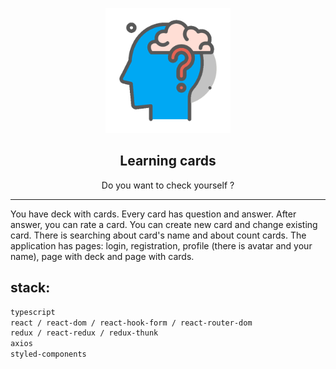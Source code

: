 
<p align="center">
    <img src="./src/icon/img/icon_readme.png" alt="Logo" width="200px">
</p>
<p align="center">
    <h2 align="center">Learning cards</h2>
</p>

<p align="center">
    Do you want to check yourself ?
</p>

***

You have deck with cards. Every card has question and answer. After answer, you can rate a card. You can create new card and change existing card. There is searching about  card's name and about count cards. The application has pages: login, registration, profile (there is avatar and your name), page with deck and page with cards.

## stack:
````sh
typescript 
react / react-dom / react-hook-form / react-router-dom
redux / react-redux / redux-thunk
axios 
styled-components



